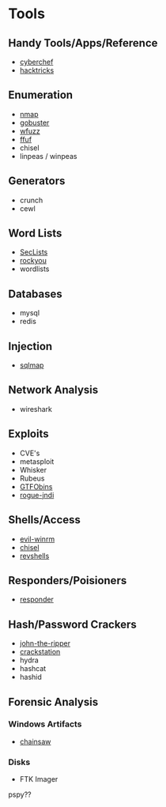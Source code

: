 # Tools

## Handy Tools/Apps/Reference
- [cyberchef](https://gchq.github.io/CyberChef/)
- [hacktricks](https://book.hacktricks.xyz)

## Enumeration
- [nmap](https://github.com/nmap/nmap)
- [gobuster](https://github.com/OJ/gobuster)
- [wfuzz](https://github.com/xmendez/wfuzz)
- [ffuf](https://github.com/ffuf/ffuf)
- chisel
- linpeas / winpeas

## Generators
- crunch
- cewl

## Word Lists
- [SecLists](https://github.com/danielmiessler/SecLists)
- [rockyou](https://gitlab.com/kalilinux/packages/wordlists/-/raw/kali/master/rockyou.txt.gz?ref_type=heads&inline=false)
- wordlists

## Databases
- mysql
- redis

## Injection
- [sqlmap](https://github.com/sqlmapproject/sqlmap)

## Network Analysis
- wireshark

## Exploits
- CVE's
- metasploit
- Whisker
- Rubeus
- [GTFObins](https://gtfobins.github.io/)
- [rogue-jndi](https://github.com/veracode-research/rogue-jndi)

## Shells/Access
- [evil-winrm](https://github.com/Hackplayers/evil-winrm)
- [chisel](https://github.com/jpillora/chisel)
- [revshells](https://www.revshells.com/)

## Responders/Poisioners
- [responder](https://github.com/SpiderLabs/Responder)

## Hash/Password Crackers
- [john-the-ripper](https://github.com/openwall/john)
- [crackstation](https://crackstation.net/)
- hydra
- hashcat
- hashid

## Forensic Analysis
### Windows Artifacts
- [chainsaw](https://github.com/WithSecureLabs/chainsaw)

### Disks
- FTK Imager

pspy??